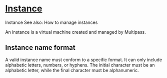 # **[Instance](https://multipass.run/docs/instance)**

Instance
See also: How to manage instances

An instance is a virtual machine created and managed by Multipass.

## Instance name format

A valid instance name must conform to a specific format. It can only include alphabetic letters, numbers, or hyphens. The initial character must be an alphabetic letter, while the final character must be alphanumeric.
